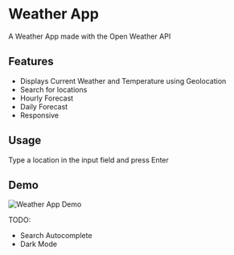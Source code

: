 # Weather App

A Weather App made with the Open Weather API

## Features

- Displays Current Weather and Temperature using Geolocation
- Search for locations
- Hourly Forecast
- Daily Forecast
- Responsive

## Usage

Type a location in the input field and press Enter

## Demo

![Weather App Demo](assets/weatherapp-example.gif)

TODO:

- Search Autocomplete
- Dark Mode
